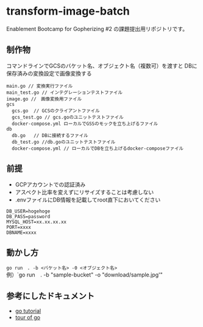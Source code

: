 # transform-image-batch

Enablement Bootcamp for Gopherizing #2 の課題提出用リポジトリです。

## 制作物
コマンドラインでGCSのバケット名、オブジェクト名（複数可）を渡すと
DBに保存済みの変換設定で画像変換する


```text
main.go // 変換実行ファイル
main_test.go // インテグレーションテストファイル
image.go //　画像変換用ファイル
gcs
  gcs.go  // GCSのクライアントファイル
  gcs_test.go // gcs.goのユニットテストファイル
  docker-compose.yml ローカルでGSSのモックを立ち上げるファイル
db
  db.go   // DBに接続するファイル
  db_test.go //db.goのユニットテストファイル
  docker-compose.yml // ローカルでDBを立ち上げるdocker-composeファイル

```

## 前提
- GCPアカウントでの認証済み
- アスペクト比率を変えずにリサイズすることは考慮しない
- .envファイルにDB情報を記載してroot直下においてください

```
DB_USER=hogehoge
DB_PASS=password
MYSQL_HOST=xx.xx.xx.xx
PORT=xxxx
DBNAME=xxxx
```


## 動かし方
`go run　. -b <バケット名> -0 <オブジェクト名>`  
例）`go run　. -b "sample-bucket" -o "download/sample.jpg'"


## 参考にしたドキュメント
- [go tutorial](https://go.dev/doc/tutorial/)
- [tour of go](https://go.dev/tour/list)
